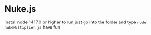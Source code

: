 # Nuke.js
install node 14.17.0 or higher
to run just go into the folder and type ```node nukeMultiplier.js```
have fun 